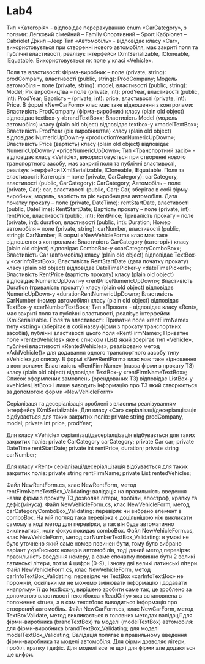 # Lab4
Тип «Категорія» - відповідає перерахуванню enum «CarCategory», з полями:
	Легковий сімейний – Family
	Спортивний – Sport
	Кабріолет – Cabriolet
  Джип –Jeep
  Тип «Автомобіль» - відповідає класу «Car», використовується при створенні нового автомобіля, має закриті поля та публічні властивості,
  реалізує інтерфейси IXmlSerializable, ICloneable, IEquatable<Car>. Використовується як поле у класі «Vehicle».
  
Поля та властивості:
  Фірма-виробник – поле (private, string): prodCompany, властивості (public, string): ProdCompany;
	Модель автомобіля – поле (private, string): model, властивості (public, string): Model;
	Рік виробництва – поле (private, int): prodYear, властивості (public, int): ProdYear;
  Вартість – (private, int): price, властивості (private, int): Price.
	В формі «NewCarForm» клас має таке відношення з контролами:
	Властивість ProdCompany (фірма-виробник) класу (plain old object) відповідає textbox-y «brandTextBox»;
	Властивість Model (модель автомобіля) класу (plain old object) відповідає textbox-y «modelTextBox»;
	Властивість ProdYear (рік виробництва) класу (plain old object) відповідає NumericUpDown-y «productionYearNumericUpDown»;
	Властивість Price (вартість) класу (plain old object) відповідає NumericUpDown-y «priceNumericUpDown»;
Тип «Транспортний засіб» - відповідає класу «Vehicle», використовується при створенні нового транспортного засобу, має закриті поля та 
публічні властивості, реалізує інтерфейси IXmlSerializable, ICloneable, IEquatable<Vehicle>.
Поля та властивості:
	Категорія – поле (private, CarCategory): carCategory, властивості (public, CarCategory): CarCategory; 
	Автомобіль – поле (private, Car): car, властивості (public, Car): Car, зберігає  в собі фірму-виробник, модель, вартість та рік 
  виробництва автомобіля.
	Дата початку прокату – поле (private, DateTime): rentStartDate, властивості (public, DateTime): RentStartDate;
	Вартість прокату – поле (private, int): rentPrice, властивості (public, int): RentPrice;
	Тривалість прокату – поле (private, int): duration, властивості (public, int): Duration;
	Номер автомобіля –  поле (private, string): carNumber, властивості (public, string): CarNumber;
В формі «NewVehicleForm» клас має таке відношення з контролами:
	Властивість CarCategory (категорія) класу (plain old object) відповідає ComboBox-y «carCategoryComboBox»;
	Властивість Car (автомобіль) класу (plain old object) відповідає TextBox-y «carInfoTextBox»;
	Властивість RentStartDate (дата початку прокату) класу (plain old object) відповідає DateTimePicker-y «dateTimePicker1»;
	Властивість RentPrice (вартість прокату) класу (plain old object) відповідає NumericUpDown-y «rentPriceNumericUpDown»;
	Властивість Duration (тривалість прокату) класу (plain old object) відповідає NumericUpDown-y «durationRentNumericUpDown»;
	Властивість CarNumber (номер автомобіля) класу (plain old object) відповідає TextBox-y «carNumberTextBox»;
Тип «Прокат» - відповідає класу «Rent», має закриті поля та публічні властивості, реалізує інтерфейси IXmlSerializable.
Поля та властивості:
	Приватне поле «rentFirmName» типу «string» (зберігає в собі назву фірми з прокату транспортних засобів), публічні властивості цього 
  поля «RentFirmName»;
	Приватне поле «rentedVehicles» яке є списком (List<Vehicle>) який зберігає тип «Vehicle», публічні властивості «RentedVehicles», 
  реалізовано метод «AddVehicle()» для додавання одного транспортного засобу типу «Vehicle» до списку.
В формі «NewRentForm» клас має таке відношення з контролами:
	Властивість «RentFirmName» (назва фірми з прокату ТЗ) класу (plain old object) відповідає TextBox-y «rentFirmNameTextBox»;
	Список оформлених замовлень (орендованих ТЗ) відповідає ListBox-y «vehiclesListBox» і лише виводить інформацію про ТЗ який створюється за допомогою форми «NewVehicleForm»

Серіалізаця та десеріалізація зроблені з власним реалізуванням інтерфейсу IXmlSerializable.
Для класу «Car» серіалізаці/десеріалцізація відбувається для таких закритих полів:
	private string prodCompany, model;
	private int price, prodYear;

Для класу «Vehicle» серіалізаці/десеріалцізація відбувається для таких закритих полів:
	private CarCategory carCategory;
	private Car car;
	private DateTime rentStartDate;
	private int rentPrice, duration;
	private string carNumber;

Для класу «Rent» серіалізаці/десеріалцізація відбувається для таких закритих полів:
	private string rentFirmName;
	private List<Vehicle> rentedVehicles;


  Файл NewRentForm.cs, клас NewRentForm, метод rentFirmNameTextBox_Validating: валідація на правильність введення назви фірми з прокату
  ТЗ,дозволяє літери, пробіли, апостроф, крапку та дефіс(мінуса).
  Файл NewVehicleForm.cs, клас NewVehicleForm, метод carCategoryComboBox_Validating: перевіряє чи вибрано елемент в comboBox.
На мій погляд така перевірка є доцільнішою ніж викликати самому в коді метод для перевірки, а так він буде автоматично викликатися,
коли фокус покидає comboBox.
  Файл NewVehicleForm.cs, клас NewVehicleForm, метод carNumberTextBox_Validating: в умові не було уточнено який саме номер повинен бути, 
тому було вибрано варіант українських номерів автомобілів, тоді даний метод перевіряє правильність введення номеру, а саме спочатку 
повинно бути 2 великі латинські літери, потім 4 цифри (0-9), і знову дві великі латинські літери.
  Файл NewVehicleForm.cs, клас NewVehicleForm, метод carInfoTextBox_Validating: перевіряє чи TextBox  «carInfoTextBox» не порожній, 
оскільки ми не можемо змінювати інформацію і додавати «напряму» її до textbox-y, вирішено зробити саме так, це зроблено за допомогою 
властивості текстбокса «ReadOnly» яка встановлена в положення «true», a в сам текстбокс виводиться інформація про створений автомобіль.
  Файл NewCarForm.cs, клас NewCarForm, метод TextBoxValidate, метод викликається в головних методах валідації для фірми-виробника 
(brandTextBox) та моделі (modelTextBox) автомобіля: 
	для фірми-виробника brandTextBox_Validating;
	для моделі modelTextBox_Validating;
Валідація полягає в правильному введення фірми-виробника та моделі автомобіля. Для фірми дозволяє літери, пробіл, крапку і дефіс.
Для моделі все те що і для фірми але додаються ще цифри.

